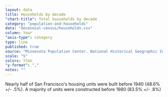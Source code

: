 ```yaml
---
layout: data
title: Households by decade
"chart-title": Total households by decade
category: "population-and-households"
data: "decennial-census/households.csv"
column: Year
"axis-type": category
type: line
published: true
source: "Minnesota Population Center. National Historical Geographic Information System: Version 2.0. Minneapolis, MN: University of Minnesota 2011."
scale: "5"
colors: YlGn
"y-format": ","
notes: ""
---
```


Nearly half of San Francisco's housing units were built before 1940 (48.6% +/- .5%). A majority of units were constructed before 1980 (83.5% +/- .8%)